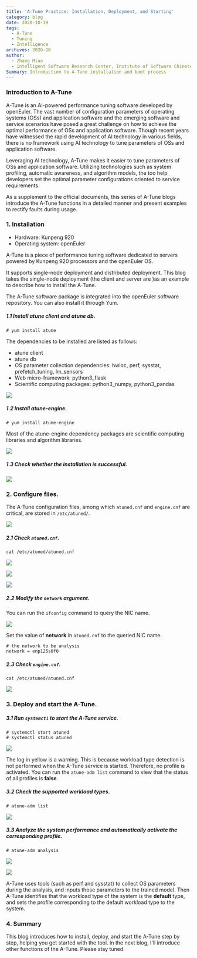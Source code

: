 ```yaml
---
title: 'A-Tune Practice: Installation, Deployment, and Starting'
category: blog
date: 2020-10-19
tags:
  - A-Tune
  - Tuning
  - Intelligence
archives: 2020-10
author:
  - Zhang Miao
  - Intelligent Software Research Center, Institute of Software Chinese Academy of Sciences
Summary: Introduction to A-Tune installation and boot process
---
```


### Introduction to A-Tune

A-Tune is an AI-powered performance tuning software developed by openEuler. The vast number of configuration parameters of operating systems (OSs) and application software and the emerging software and service scenarios have posed a great challenge on how to achieve the optimal performance of OSs and application software. Though recent years have witnessed the rapid development of AI technology in various fields, there is no framework using AI technology to tune parameters of OSs and application software.  

Leveraging AI technology, A-Tune makes it easier to tune parameters of OSs and application software. Utilizing technologies such as system profiling, automatic awareness, and algorithm models, the too help developers set the optimal parameter configurations oriented to service requirements.

As a supplement to the official documents, this series of A-Tune blogs introduce the A-Tune functions in a detailed manner and present examples to rectify faults during usage.

### 1. Installation

- Hardware: Kunpeng 920
- Operating system: openEuler

A-Tune is a piece of performance tuning software dedicated to servers powered by Kunpeng 920 processors and the openEuler OS.  

It supports single-node deployment and distributed deployment. This blog takes the single-node deployment  (the client and server are )as an example to describe how to install the A-Tune.  

The A-Tune software package is integrated into the openEuler software repository. You can also install it through Yum.  

##### 1.1 Install atune client and atune db.

```
# yum install atune
```

The dependencies to be installed are listed as follows:  

- atune client  
- atune db  
- OS parameter collection dependencies: hwloc, perf, sysstat, prefetch_tuning, lm_sensors  
- Web micro-framework: python3_flask  
- Scientific computing packages: python3_numpy, python3_pandas  

![](./atune-install.png)  

##### 1.2 Install atune-engine.  

```
# yum install atune-engine
```

Most of the atune-engine dependency packages are  scientific computing libraries and algorithm libraries.  

![](./atune-engine-install.png)  

##### 1.3 Check whether the installation is successful.  

![](./atune-install-check.png)  

### 2. Configure files.  

The A-Tune configuration files, among which `atuned.cnf` and `engine.cnf` are critical, are stored in `/etc/atuned/`.  

![](./atuned-folder.png)  

 

##### 2.1 Check `atuned.cnf`.  

```
cat /etc/atuned/atuned.cnf
```

![](./atuned-cnf-1.png)

![](./atuned-cnf-2.png)

![](./atuned-cnf-3.png)

##### 2.2 Modify the `network` argument.  

You can run the `ifconfig` command to query the NIC name.  

![](./ifconfig.png)  

Set the value of **network** in `atuned.cnf` to the queried NIC name.  

```
# the network to be analysis
network = enp125s0f0
```

##### 2.3 Check `engine.cnf`.  

```
cat /etc/atuned/atuned.cnf
```

![](./engine-cnf.png)  

### 3. Deploy and start the A-Tune.  

##### 3.1 Run `systemctl` to start the A-Tune service.  

```
# systemctl start atuned
# systemctl status atuned
```

![](./systemctl-start.png)  

The log in yellow is a warning. This is because workload type detection is not performed when the A-Tune service is started. Therefore, no profile is activated. You can run the `atune-adm list` command to view that the status of all profiles is **false**.  

##### 3.2 Check the supported workload types.  

```
# atune-adm list
```

![](./atune-adm-list.png)  

##### 3.3 Analyze the system performance and automatically activate the corresponding profile.  

```
# atune-adm analysis
```

![](./analysis-1.png)  

![](./analysis-2.png)  

A-Tune uses tools (such as perf and sysstat) to collect OS parameters during the analysis, and inputs those parameters to the trained model. Then A-Tune identifies that the workload type of the system is the **default** type, and sets the profile corresponding to the default workload type to the system.  

### 4. Summary

This blog introduces how to install, deploy, and start the A-Tune step by step, helping you get started with the tool. In the next blog, I'll introduce other functions of the A-Tune. Please stay tuned.
